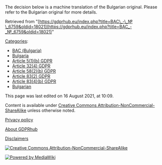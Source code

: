 The decision below is a machine translation of the Bulgarian original. Please refer to the Bulgarian original for more details.

Retrieved from "[https://gdprhub.eu/index.php?title=ВАС\_-\_№\_6759&oldid=18021](https://gdprhub.eu/index.php?title=ВАС_-_№_6759&oldid=18021)"

[Categories](/index.php?title=Special:Categories "Special:Categories"):

*   [ВАС (Bulgaria)](/index.php?title=Category:%D0%92%D0%90%D0%A1_\(Bulgaria\) "Category:ВАС (Bulgaria)")
*   [Bulgaria](/index.php?title=Category:Bulgaria "Category:Bulgaria")
*   [Article 5(1)(b) GDPR](/index.php?title=Category:Article_5\(1\)\(b\)_GDPR "Category:Article 5(1)(b) GDPR")
*   [Article 32(4) GDPR](/index.php?title=Category:Article_32\(4\)_GDPR "Category:Article 32(4) GDPR")
*   [Article 58(2)(b) GDPR](/index.php?title=Category:Article_58\(2\)\(b\)_GDPR "Category:Article 58(2)(b) GDPR")
*   [Article 83(2) GDPR](/index.php?title=Category:Article_83\(2\)_GDPR "Category:Article 83(2) GDPR")
*   [Article 83(4)(b) GDPR](/index.php?title=Category:Article_83\(4\)\(b\)_GDPR "Category:Article 83(4)(b) GDPR")
*   [Bulgarian](/index.php?title=Category:Bulgarian "Category:Bulgarian")

This page was last edited on 16 August 2021, at 10:09.

Content is available under [Creative Commons Attribution-NonCommercial-ShareAlike](https://creativecommons.org/licenses/by-nc-sa/4.0/) unless otherwise noted.

[Privacy policy](/index.php?title=GDPRhub:Privacy_policy)

[About GDPRhub](/index.php?title=GDPRhub:About)

[Disclaimers](/index.php?title=GDPRhub:General_disclaimer)

[![Creative Commons Attribution-NonCommercial-ShareAlike](/resources/assets/licenses/cc-by-nc-sa.png)](https://creativecommons.org/licenses/by-nc-sa/4.0/)

[![Powered by MediaWiki](/resources/assets/poweredby_mediawiki_88x31.png)](https://www.mediawiki.org/)
